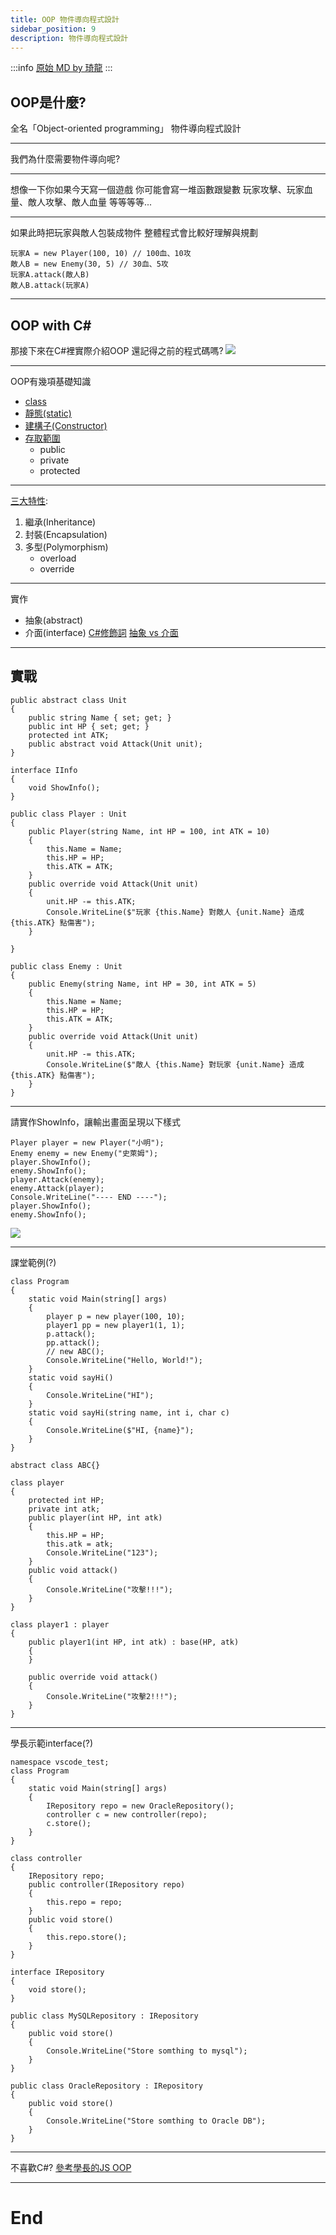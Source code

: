 ```yaml
---
title: OOP 物件導向程式設計
sidebar_position: 9
description: 物件導向程式設計
---
```


:::info
[原始 MD by 琦龍](https://hackmd.io/@Anong0u0/By1q_-7_s#)
:::

## OOP是什麼?
全名「Object-oriented programming」
物件導向程式設計

----

我們為什麼需要物件導向呢?

----

想像一下你如果今天寫一個遊戲
你可能會寫一堆函數跟變數
玩家攻擊、玩家血量、敵人攻擊、敵人血量
等等等等...

----

如果此時把玩家與敵人包裝成物件
整體程式會比較好理解與規劃
```javascript=
玩家A = new Player(100, 10) // 100血、10攻
敵人B = new Enemy(30, 5) // 30血、5攻
玩家A.attack(敵人B)
敵人B.attack(玩家A)
```

---

## OOP with C#
那接下來在C#裡實際介紹OOP
還記得之前的程式碼嗎?
![](https://i.imgur.com/PJ6QC5Q.png)

----

OOP有幾項基礎知識
* [class](https://learn.microsoft.com/zh-tw/dotnet/csharp/language-reference/keywords/class)
* [靜態(static)](https://ithelp.ithome.com.tw/articles/10213238)
* [建構子(Constructor)](https://learn.microsoft.com/zh-tw/dotnet/csharp/programming-guide/classes-and-structs/using-constructors)
* [存取範圍](https://aihuadesign.com/2020/03/16/access-modifiers-c-sharp/)
    - public
    - private
    - protected

----

[三大特性](https://chenyayi805.medium.com/a7efab9565ad):
1. 繼承(Inheritance)
2. 封裝(Encapsulation)
3. 多型(Polymorphism)
    - overload
    - override

----

實作
* 抽象(abstract)
* 介面(interface)
[C#修飾詞](https://aihuadesign.com/2020/03/21/modifiers/)
[抽象 vs 介面](https://dotblogs.com.tw/supergary/2020/09/30/InterfaceAndAbstract)

---

## 實戰
```csharp=
public abstract class Unit
{
    public string Name { set; get; }
    public int HP { set; get; }
    protected int ATK;
    public abstract void Attack(Unit unit);
}

interface IInfo
{
    void ShowInfo();
}

public class Player : Unit
{
    public Player(string Name, int HP = 100, int ATK = 10)
    {
        this.Name = Name;
        this.HP = HP;
        this.ATK = ATK;
    }
    public override void Attack(Unit unit)
    {
        unit.HP -= this.ATK;
        Console.WriteLine($"玩家 {this.Name} 對敵人 {unit.Name} 造成 {this.ATK} 點傷害");
    }

}

public class Enemy : Unit
{
    public Enemy(string Name, int HP = 30, int ATK = 5)
    {
        this.Name = Name;
        this.HP = HP;
        this.ATK = ATK;
    }
    public override void Attack(Unit unit)
    {
        unit.HP -= this.ATK;
        Console.WriteLine($"敵人 {this.Name} 對玩家 {unit.Name} 造成 {this.ATK} 點傷害");
    }
}
```

----

請實作ShowInfo，讓輸出畫面呈現以下樣式
```csharp=
Player player = new Player("小明");
Enemy enemy = new Enemy("史萊姆");
player.ShowInfo();
enemy.ShowInfo();
player.Attack(enemy);
enemy.Attack(player);
Console.WriteLine("---- END ----");
player.ShowInfo();
enemy.ShowInfo();
```
![](https://i.imgur.com/9C9ZNRS.png)

----

課堂範例(?)
```csharp=
class Program
{
    static void Main(string[] args)
    {
        player p = new player(100, 10);
        player1 pp = new player1(1, 1);
        p.attack();
        pp.attack();
        // new ABC();
        Console.WriteLine("Hello, World!");
    }
    static void sayHi()
    {
        Console.WriteLine("HI");
    }
    static void sayHi(string name, int i, char c)
    {
        Console.WriteLine($"HI, {name}");
    }
}

abstract class ABC{}

class player
{
    protected int HP;
    private int atk;
    public player(int HP, int atk)
    {
        this.HP = HP;
        this.atk = atk;
        Console.WriteLine("123");
    }
    public void attack()
    {
        Console.WriteLine("攻擊!!!");
    }
}

class player1 : player
{
    public player1(int HP, int atk) : base(HP, atk)
    {
    }

    public override void attack()
    {
        Console.WriteLine("攻擊2!!!");
    }
}
```

----

學長示範interface(?)
```csharp=
namespace vscode_test;
class Program
{
    static void Main(string[] args)
    {
        IRepository repo = new OracleRepository();
        controller c = new controller(repo);
        c.store();
    }
}

class controller
{
    IRepository repo;
    public controller(IRepository repo)
    {
        this.repo = repo;
    }
    public void store()
    {
        this.repo.store();
    }
}

interface IRepository
{
    void store();
}

public class MySQLRepository : IRepository
{
    public void store()
    {
        Console.WriteLine("Store somthing to mysql");
    }
}

public class OracleRepository : IRepository
{
    public void store()
    {
        Console.WriteLine("Store somthing to Oracle DB");
    }
}
```

----

不喜歡C#?
[參考學長的JS OOP](https://hackmd.io/@TrafficLight/OOP_slides)

---

# End
